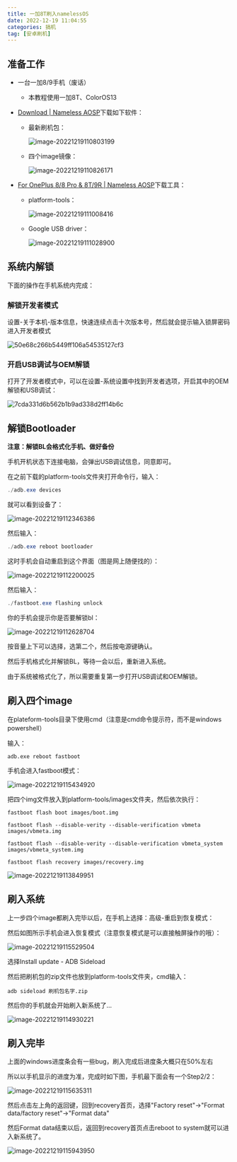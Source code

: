 ```yaml
---
title: 一加8T刷入namelessOS
date: 2022-12-19 11:04:55
categories: 搞机
tag: [安卓刷机]
---
```


## 准备工作

- 一台一加8/9手机（废话）

  - 本教程使用一加8T、ColorOS13

- [Download | Nameless AOSP](https://nameless.wiki/category/download)下载如下软件：

  - 最新刷机包：

    ![image-20221219110803199](/images/oneplusnameless/image-20221219110803199.png)

  - 四个image镜像：

    ![image-20221219110826171](/images/oneplusnameless/image-20221219110826171.png)

- [For OnePlus 8/8 Pro & 8T/9R | Nameless AOSP](https://nameless.wiki/getting-started/install/for_8_9R)下载工具：

  - platform-tools：

    ![image-20221219111008416](/images/oneplusnameless/image-20221219111008416.png)

  - Google USB driver：

    ![image-20221219111028900](/images/oneplusnameless/image-20221219111028900.png)

## 系统内解锁

下面的操作在手机系统内完成：

### 解锁开发者模式

设置-关于本机-版本信息，快速连续点击十次版本号，然后就会提示输入锁屏密码进入开发者模式

![50e68c266b5449ff106a54535127cf3](/images/oneplusnameless/50e68c266b5449ff106a54535127cf3.jpg)

### 开启USB调试与OEM解锁

打开了开发者模式中，可以在设置-系统设置中找到开发者选项，开启其中的OEM解锁和USB调试：

![7cda331d6b562b1b9ad338d2ff14b6c](/images/oneplusnameless/7cda331d6b562b1b9ad338d2ff14b6c.jpg)

## 解锁Bootloader

**注意：解锁BL会格式化手机、做好备份**

手机开机状态下连接电脑，会弹出USB调试信息，同意即可。

在之前下载的platform-tools文件夹打开命令行，输入：

``` powershell
./adb.exe devices
```

就可以看到设备了：

![image-20221219112346386](/images/oneplusnameless/image-20221219112346386.png)

然后输入：

``` powershell
./adb.exe reboot bootloader
```

这时手机会自动重启到这个界面（图是网上随便找的）：

![image-20221219112200025](/images/oneplusnameless/image-20221219112200025.png)

然后输入：

``` powershell
./fastboot.exe flashing unlock
```

你的手机会提示你是否要解锁bl：

![image-20221219112628704](/images/oneplusnameless/image-20221219112628704.png)

按音量上下可以选择，选第二个，然后按电源键确认。

然后手机格式化并解锁BL，等待一会以后，重新进入系统。

由于系统被格式化了，所以需要重复第一步打开USB调试和OEM解锁。

## 刷入四个image

在plateform-tools目录下使用cmd（注意是cmd命令提示符，而不是windows powershell）

输入：

``` shell
adb.exe reboot fastboot
```

手机会进入fastboot模式：

![image-20221219115434920](/images/oneplusnameless/image-20221219115434920.png)

把四个img文件放入到platform-tools/images文件夹，然后依次执行：

``` shell
fastboot flash boot images/boot.img
```

``` shell
fastboot flash --disable-verity --disable-verification vbmeta images/vbmeta.img
```

``` shell
fastboot flash --disable-verity --disable-verification vbmeta_system images/vbmeta_system.img
```

``` shell
fastboot flash recovery images/recovery.img
```

![image-20221219113849951](/images/oneplusnameless/image-20221219113849951.png)

## 刷入系统

上一步四个image都刷入完毕以后，在手机上选择：高级-重启到恢复模式：

然后如图所示手机会进入恢复模式（注意恢复模式是可以直接触屏操作的哦）：

![image-20221219115529504](/images/oneplusnameless/image-20221219115529504.png)

选择Install update - ADB Sideload

然后把刷机包的zip文件也放到platform-tools文件夹，cmd输入：

``` shell
adb sideload 刷机包名字.zip
```

然后你的手机就会开始刷入新系统了...

![image-20221219114930221](/images/oneplusnameless/image-20221219114930221.png)

## 刷入完毕

上面的windows进度条会有一些bug，刷入完成后进度条大概只在50%左右

所以以手机显示的进度为准，完成时如下图，手机最下面会有一个Step2/2：

![image-20221219115635311](/images/oneplusnameless/image-20221219115635311.png)

然后点击左上角的返回键，回到recovery首页，选择"Factory reset"->"Format data/factory reset"->"Format data"

然后Format data结束以后，返回到recovery首页点击reboot to system就可以进入新系统了。

![image-20221219115943950](/images/oneplusnameless/image-20221219115943950.png)

